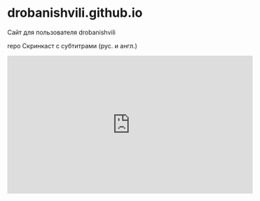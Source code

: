 # drobanishvili.github.io
Сайт для пользователя drobanishvili

repo
 Скринкаст с субтитрами (рус. и англ.)
<iframe width="560" height="315" src="https://www.youtube.com/embed/2hyPGhLauT8" frameborder="0" allow="accelerometer; autoplay; encrypted-media; gyroscope; picture-in-picture" allowfullscreen></iframe>

